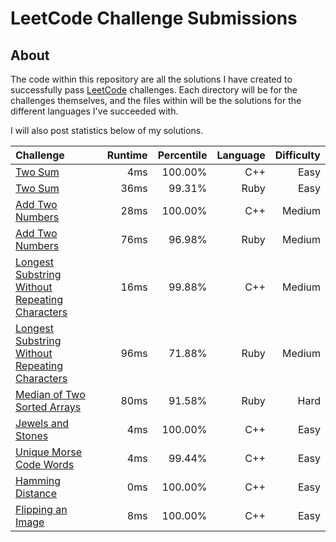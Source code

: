 # LeetCode Challenge Submissions

## About

The code within this repository are all the solutions I have created to successfully pass [LeetCode](https://leetcode.com/)
challenges. Each directory will be for the challenges themselves, and the files within will be the solutions for the different
languages I've succeeded with.

I will also post statistics below of my solutions.

|Challenge      | Runtime          | Percentile  | Language | Difficulty |
|:------------- |-------------:| -----:| ----:| ----: |
|[Two Sum](https://leetcode.com/submissions/detail/162359266/)| 4ms | 100.00% | C++| Easy |
|[Two Sum](https://leetcode.com/submissions/detail/160677956/)| 36ms | 99.31% | Ruby| Easy |
|[Add Two Numbers](https://leetcode.com/submissions/detail/162341724/)| 28ms | 100.00% | C++| Medium |
|[Add Two Numbers](https://leetcode.com/submissions/detail/160687853/)| 76ms | 96.98% | Ruby| Medium |
|[Longest Substring Without Repeating Characters](https://leetcode.com/submissions/detail/162424853/)| 16ms | 99.88% | C++| Medium |
|[Longest Substring Without Repeating Characters](https://leetcode.com/submissions/detail/160699300/)| 96ms | 71.88% | Ruby| Medium |
|[Median of Two Sorted Arrays](https://leetcode.com/submissions/detail/160744291/)| 80ms | 91.58% | Ruby| Hard |
|[Jewels and Stones](https://leetcode.com/submissions/detail/162669028/)| 4ms | 100.00% | C++| Easy |
|[Unique Morse Code Words](https://leetcode.com/submissions/detail/162761304/)| 4ms | 99.44% | C++ | Easy |
|[Hamming Distance](https://leetcode.com/submissions/detail/162766669/)| 0ms | 100.00% | C++ | Easy |
|[Flipping an Image](https://leetcode.com/submissions/detail/162769038/)| 8ms | 100.00% | C++ | Easy |
